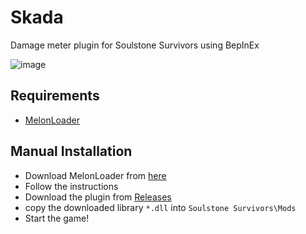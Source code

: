 # Skada
Damage meter plugin for Soulstone Survivors using BepInEx

![image](https://user-images.githubusercontent.com/104068185/233127123-b9b011c8-7b84-47ad-8554-bb6ac12ccff3.png)

## Requirements
* [MelonLoader](https://melonwiki.xyz/#/?id=requirements)

## Manual Installation
* Download MelonLoader from [here](https://melonwiki.xyz/#/?id=requirements)
* Follow the instructions
* Download the plugin from [Releases](https://github.com/SoulstoneMeter/Skada/releases/latest)
* copy the downloaded library `*.dll` into `Soulstone Survivors\Mods`
* Start the game!
